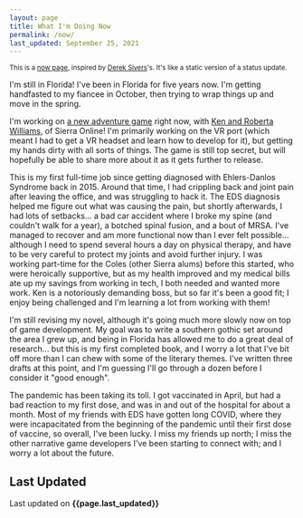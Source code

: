 ```yaml
---
layout: page
title: What I'm Doing Now
permalink: /now/
last_updated: September 25, 2021
---
```


<small>This is a <a href="http://nownownow.com/about" target="_blank">now page</a>, inspired by <a href="https://sive.rs/nowff" target="_blank">Derek Sivers</a>'s. It's like a static version of a status update.</small>

I'm still in Florida! I've been in Florida for five years now. I'm getting handfasted to my fiancee in October, then trying to wrap things up and move in the spring.

I'm working on <a href="http://kensgame.com">a new adventure game</a> right now, with <a href="https://www.sierragamers.com/">Ken and Roberta Williams</a>, of Sierra Online! I'm primarily working on the VR port (which meant I had to get a VR headset and learn how to develop for it), but getting my hands dirty with all sorts of things. The game is still top secret, but will hopefully be able to share more about it as it gets further to release.

This is my first full-time job since getting diagnosed with Ehlers-Danlos Syndrome back in 2015. Around that time, I had crippling back and joint pain after leaving the office, and was struggling to hack it. The EDS diagnosis helped me figure out what was causing the pain, but shortly afterwards, I had lots of setbacks... a bad car accident where I broke my spine (and couldn't walk for a year), a botched spinal fusion, and a bout of MRSA. I've managed to recover and am more functional now than I ever felt possible... although I need to spend several hours a day on physical therapy, and have to be very careful to protect my joints and avoid further injury. I was working part-time for the Coles (other Sierra alums) before this started, who were heroically supportive, but as my health improved and my medical bills ate up my savings from working in tech, I both needed and wanted more work. Ken is a notoriously demanding boss, but so far it's been a good fit; I enjoy being challenged and I'm learning a lot from working with them! 

I'm still revising my novel, although it's going much more slowly now on top of game development. My goal was to write a southern gothic set around the area I grew up, and being in Florida has allowed me to do a great deal of research... but this is my first completed book, and I worry a lot that I've bit off more than I can chew with some of the literary themes. I've written three drafts at this point, and I'm guessing I'll go through a dozen before I consider it "good enough".

The pandemic has been taking its toll. I got vaccinated in April, but had a bad reaction to my first dose, and was in and out of the hospital for about a month. Most of my friends with EDS have gotten long COVID, where they were incapacitated from the beginning of the pandemic until their first dose of vaccine, so overall, I've been lucky. I miss my friends up north; I miss the other narrative game developers I've been starting to connect with; and I worry a lot about the future.

## Last Updated

Last updated on **{{page.last_updated}}**
